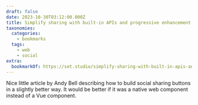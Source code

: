 ```yaml
---
draft: false
date: 2023-10-30T03:12:00.000Z
title: Simplify sharing with built-in APIs and progressive enhancement
taxonomies:
  categories:
    - bookmarks
  tags:
    - web
    - social
extra:
  bookmarkOf: https://set.studio/simplify-sharing-with-built-in-apis-and-progressive-enhancement/
---
```

Nice little article by Andy Bell describing how to build social sharing buttons in a slightly better way. It would be better if it was a native web component instead of a Vue component.
